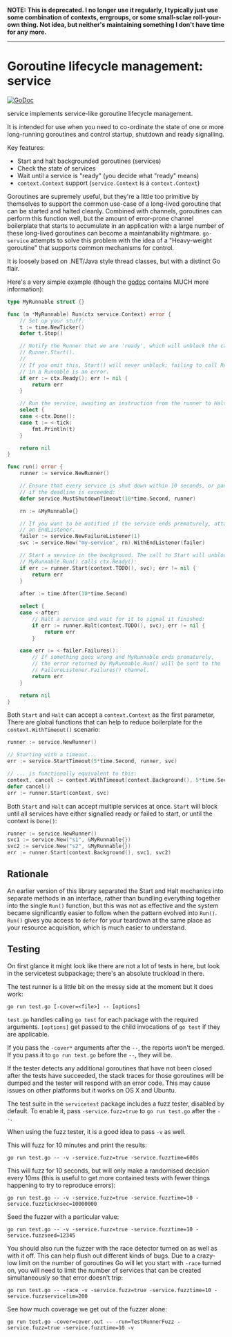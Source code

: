 **NOTE: This is deprecated. I no longer use it regularly, I typically just use
some combination of contexts, errgroups, or some small-sclae roll-your-own thing.
Not idea, but neither's maintaining something I don't have time for any more.**

---

Goroutine lifecycle management: service
=======================================

[![GoDoc](https://godoc.org/github.com/shabbyrobe/go-service?status.svg)](https://godoc.org/github.com/shabbyrobe/go-service)

service implements service-like goroutine lifecycle management.

It is intended for use when you need to co-ordinate the state of one or more
long-running goroutines and control startup, shutdown and ready signalling.

Key features:

- Start and halt backgrounded goroutines (services)
- Check the state of services
- Wait until a service is "ready" (you decide what "ready" means)
- `context.Context` support (`service.Context` is a `context.Context`)

Goroutines are supremely useful, but they're a little too primitive by
themselves to support the common use-case of a long-lived goroutine that can be
started and halted cleanly. Combined with channels, goroutines can perform this
function well, but the amount of error-prone channel boilerplate that starts to
accumulate in an application with a large number of these long-lived goroutines
can become a maintanability nightmare. `go-service` attempts to solve this
problem with the idea of a "Heavy-weight goroutine" that supports common
mechanisms for control.

It is loosely based on .NET/Java style thread classes, but with a distinct Go
flair.

Here's a very simple example (though the
[godoc](https://godoc.org/github.com/shabbyrobe/go-service) contains MUCH
more information):

```go
type MyRunnable struct {}

func (m *MyRunnable) Run(ctx service.Context) error {
	// Set up your stuff:
	t := time.NewTicker()
	defer t.Stop()

	// Notify the Runner that we are 'ready', which will unblock the call
	// Runner.Start().
	// 
	// If you omit this, Start() will never unblock; failing to call Ready()
	// in a Runnable is an error.
	if err := ctx.Ready(); err != nil {
		return err
	}

	// Run the service, awaiting an instruction from the runner to Halt:
	select {
	case <-ctx.Done():
	case t := <-tick:
		fmt.Println(t)
	}

	return nil
}

func run() error {
	runner := service.NewRunner()

	// Ensure that every service is shut down within 10 seconds, or panic
	// if the deadline is exceeded:
	defer service.MustShutdownTimeout(10*time.Second, runner)

	rn := &MyRunnable{}

	// If you want to be notified if the service ends prematurely, attach
	// an EndListener.
	failer := service.NewFailureListener(1)
	svc := service.New("my-service", rn).WithEndListener(failer)

	// Start a service in the background. The call to Start will unblock when
	// MyRunnable.Run() calls ctx.Ready():
	if err := runner.Start(context.TODO(), svc); err != nil {
		return err
	}
	
	after := time.After(10*time.Second)

	select {
	case <-after:
		// Halt a service and wait for it to signal it finished:
		if err := runner.Halt(context.TODO(), svc); err != nil {
			return err
		}

	case err := <-failer.Failures():
		// If something goes wrong and MyRunnable ends prematurely,
		// the error returned by MyRunnable.Run() will be sent to the
		// FailureListener.Failures() channel.
		return err
	}

	return nil
}
```

Both `Start` and `Halt` can accept a `context.Context` as the first parameter,
There are global functions that can help to reduce boilerplate for the
`context.WithTimeout()` scenario:

```go
runner := service.NewRunner()

// Starting with a timeout...
err := service.StartTimeout(5*time.Second, runner, svc)

// ... is functionally equivalent to this:
context, cancel := context.WithTimeout(context.Background(), 5*time.Second)
defer cancel()
err := runner.Start(context, svc)
```

Both `Start` and `Halt` can accept multiple services at once. `Start` will block
until all services have either signalled ready or failed to start, or until the
context is `Done()`:

```go
runner := service.NewRunner()
svc1 := service.New("s1", &MyRunnable{})
svc2 := service.New("s2", &MyRunnable{})
err := runner.Start(context.Background(), svc1, svc2)
```


Rationale
---------

An earlier version of this library separated the Start and Halt mechanics into
separate methods in an interface, rather than bundling everything together into
the single `Run()` function, but this was not as effective and the system 
became significantly easier to follow when the pattern evolved into `Run()`.
`Run()` gives you access to `defer` for your teardown at the same place as your
resource acquisition, which is much easier to understand.


Testing
-------

On first glance it might look like there are not a lot of tests in here, but
look in the servicetest subpackage; there's an absolute truckload in there.

The test runner is a little bit on the messy side at the moment but it does
work:

    go run test.go [-cover=<file>] -- [options]

`test.go` handles calling `go test` for each package with the required
arguments. `[options]` get passed to the child invocations of `go test` if they
are applicable.

If you pass the `-cover*` arguments after the `--`, the reports won't be
merged. If you pass it to `go run test.go` before the `--`, they will be.

If the tester detects any additional goroutines that have not been closed after
the tests have succeeded, the stack traces for those goroutines will be dumped
and the tester will respond with an error code. This may cause issues on other
platforms but it works on OS X and Ubuntu.

The test suite in the `servicetest` package includes a fuzz tester, disabled by
default. To enable it, pass `-service.fuzz=true` to `go run test.go` after the
`--`.

When using the fuzz tester, it is a good idea to pass `-v` as well.

This will fuzz for 10 minutes and print the results:

    go run test.go -- -v -service.fuzz=true -service.fuzztime=600s

This will fuzz for 10 seconds, but will only make a randomised decision every
10ms (this is useful to get more contained tests with fewer things happening to
try to reproduce errors):

    go run test.go -- -v -service.fuzz=true -service.fuzztime=10 -service.fuzzticknsec=10000000

Seed the fuzzer with a particular value:

    go run test.go -- -v -service.fuzz=true -service.fuzztime=10 -service.fuzzseed=12345

You should also run the fuzzer with the race detector turned on as well as with
it off. This can help flush out different kinds of bugs. Due to a crazy-low
limit on the number of goroutines Go will let you start with `-race` turned on,
you will need to limit the number of services that can be created
simultaneously so that error doesn't trip:

    go run test.go -- -race -v -service.fuzz=true -service.fuzztime=10 -service.fuzzservicelim=200

See how much coverage we get out of the fuzzer alone:

    go run test.go -cover=cover.out -- -run=TestRunnerFuzz -service.fuzz=true -service.fuzztime=10 -v

